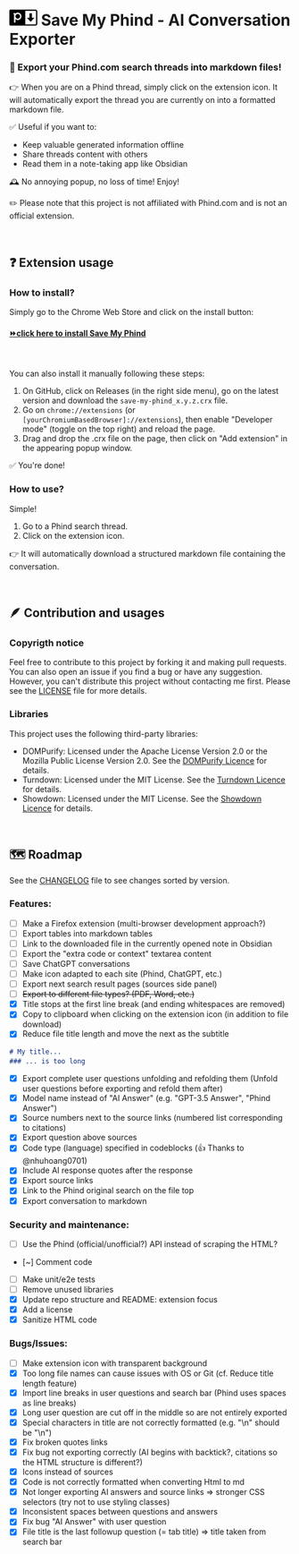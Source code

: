 # <img alt="SaveMyPhind logo" src="img/logo_128_cut.png" style="width:50px"> Save My Phind - AI Conversation Exporter
### 🚀 Export your Phind.com search threads into markdown files!
👉 When you are on a Phind thread, simply click on the extension icon. It will automatically export the thread you are currently on into a formatted markdown file.

✅ Useful if you want to:
- Keep valuable generated information offline
- Share threads content with others
- Read them in a note-taking app like Obsidian

🕰️ No annoying popup, no loss of time! Enjoy!

✏️ Please note that this project is not affiliated with Phind.com and is not an official extension.

<br>

## ❓ Extension usage
### How to install?
Simply go to the Chrome Web Store and click on the install button: 
#### [⏩click here to install Save My Phind](https://chrome.google.com/webstore/detail/save-my-phind/agklnagmfeooogcppjccdnoallkhgkod)
<br>

You can also install it manually following these steps:
1. On GitHub, click on Releases (in the right side menu), go on the latest version and download the `save-my-phind_x.y.z.crx` file.
2. Go on `chrome://extensions` (or `[yourChromiumBasedBrowser]://extensions`), then enable "Developer mode" (toggle on the top right) and reload the page.
3. Drag and drop the .crx file on the page, then click on "Add extension" in the appearing popup window.

✅ You're done!

### How to use?
Simple!
1. Go to a Phind search thread.
2. Click on the extension icon. 

👉 It will automatically download a structured markdown file containing the conversation.

<br>

## 🪶 Contribution and usages
### Copyrigth notice
Feel free to contribute to this project by forking it and making pull requests. You can also open an issue if you find a bug or have any suggestion.
However, you can't distribute this project without contacting me first. Please see the [LICENSE](LICENSE.md) file for more details.

### Libraries
This project uses the following third-party libraries:
- DOMPurify: Licensed under the Apache License Version 2.0 or the Mozilla Public License Version 2.0. See the [DOMPurify Licence](js/libs/purify_license.txt) for details.
- Turndown: Licensed under the MIT License. See the [Turndown Licence](js/libs/turndown_license.txt) for details.
- Showdown: Licensed under the MIT License. See the [Showdown Licence](js/libs/showdown_license.txt) for details.

<br>

## 🗺️ Roadmap
See the [CHANGELOG](CHANGELOG.md) file to see changes sorted by version.
### Features:
- [ ] Make a Firefox extension (multi-browser development approach?)
- [ ] Export tables into markdown tables
- [ ] Link to the downloaded file in the currently opened note in Obsidian
- [ ] Export the "extra code or context" textarea content
- [ ] Save ChatGPT conversations
- [ ] Make icon adapted to each site (Phind, ChatGPT, etc.)
- [ ] Export next search result pages (sources side panel)
- [ ] ~~Export to different file types? (PDF, Word, etc.)~~
- [x] Title stops at the first line break (and ending whitespaces are removed)
- [x] Copy to clipboard when clicking on the extension icon (in addition to file download)
- [x] Reduce file title length and move the next as the subtitle
```md
# My title...
### ... is too long
```
- [x] Export complete user questions unfolding and refolding them (Unfold user questions before exporting and refold them after)
- [x] Model name instead of "AI Answer" (e.g. "GPT-3.5 Answer", "Phind Answer")
- [x] Source numbers next to the source links (numbered list corresponding to citations)
- [x] Export question above sources
- [x] Code type (language) specified in codeblocks (👍 Thanks to @nhuhoang0701)
- [x] Include AI response quotes after the response
- [x] Export source links
- [x] Link to the Phind original search on the file top
- [x] Export conversation to markdown

### Security and maintenance:
- [ ] Use the Phind (official/unofficial?) API instead of scraping the HTML?
- [~] Comment code
- [ ] Make unit/e2e tests
- [ ] Remove unused libraries
- [x] Update repo structure and README: extension focus
- [x] Add a license
- [x] Sanitize HTML code

### Bugs/Issues:
- [ ] Make extension icon with transparent background
- [x] Too long file names can cause issues with OS or Git (cf. Reduce title length feature)
- [x] Import line breaks in user questions and search bar (Phind uses spaces as line breaks)
- [x] Long user question are cut off in the middle so are not entirely exported
- [x] Special characters in title are not correctly formatted (e.g. "\n" should be "\\n")
- [x] Fix broken quotes links
- [x] Fix bug not exporting correctly (AI begins with backtick?, citations so the HTML structure is different?)
- [x] Icons instead of sources
- [x] Code is not correctly formatted when converting Html to md
- [x] Not longer exporting AI answers and source links
  => stronger CSS selectors (try not to use styling classes)
- [x] Inconsistent spaces between questions and answers
- [x] Fix bug "AI Answer" with user question
- [x] File title is the last followup question (= tab title)
  => title taken from search bar
